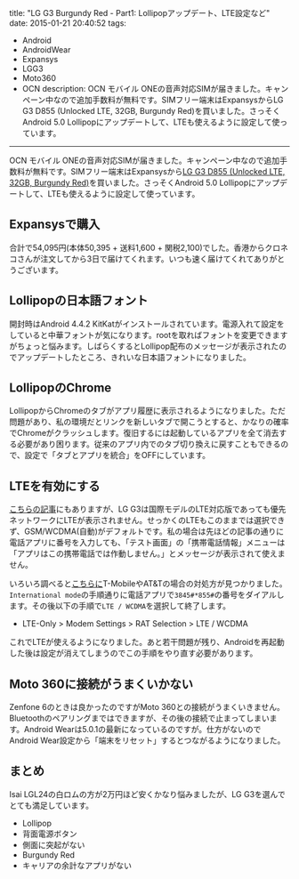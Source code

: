 title: "LG G3 Burgundy Red - Part1: Lollipopアップデート、LTE設定など"
date: 2015-01-21 20:40:52
tags:
 - Android
 - AndroidWear
 - Expansys
 - LGG3
 - Moto360
 - OCN
description: OCN モバイル ONEの音声対応SIMが届きました。キャンペーン中なので追加手数料が無料です。SIMフリー端末はExpansysからLG G3 D855 (Unlocked LTE, 32GB, Burgundy Red)を買いました。さっそくAndroid 5.0 Lollipopにアップデートして、LTEも使えるように設定して使っています。
---

OCN モバイル ONEの音声対応SIMが届きました。キャンペーン中なので追加手数料が無料です。SIMフリー端末はExpansysから[LG G3 D855 (Unlocked LTE, 32GB, Burgundy Red)](http://www.lg.com/global/g3/index.html#gallery_3dvr)を買いました。さっそくAndroid 5.0 Lollipopにアップデートして、LTEも使えるように設定して使っています。

<!-- more -->

## Expansysで購入

合計で54,095円(本体50,395 + 送料1,600 + 関税2,100)でした。香港からクロネコさんが注文してから3日で届けてくれます。いつも速く届けてくれてありがとうございます。

## Lollipopの日本語フォント

開封時はAndroid 4.4.2 KitKatがインストールされています。電源入れて設定をしていると中華フォントが気になります。rootを取ればフォントを変更できますがちょっと悩みます。しばらくするとLollipop配布のメッセージが表示されたのでアップデートしたところ、きれいな日本語フォントになりました。

## LollipopのChrome

LollipopからChromeのタブがアプリ履歴に表示されるようになりました。ただ問題があり、私の環境だとリンクを新しいタブで開こうとすると、かなりの確率でChromeがクラッシュします。復旧するには起動しているアプリを全て消去する必要があり困ります。従来のアプリ内でのタブ切り換えに戻すこともできるので、設定で「タブとアプリを統合」をOFFにしています。

## LTEを有効にする

[こちらの記事](http://juggly.cn/archives/121553.html)にもありますが、LG G3は国際モデルのLTE対応版であっても優先ネットワークにLTEが表示されません。せっかくのLTEもこのままでは選択できず、GSM/WCDMA(自動)がデフォルトです。私の場合は先ほどの記事の通りに電話アプリに番号を入力しても、「テスト画面」の「携帯電話情報」メニューは「アプリはこの携帯電話では作動しません。」とメッセージが表示されて使えません。

いろいろ調べると[こちらに](http://forum.xda-developers.com/lg-g3/general/mod-root-activate-lte-g3-t2819387)T-MobileやAT&Tの場合の対処方が見つかりました。`International mode`の手順通りに電話アプリで`3845#*855#`の番号をダイアルします。その後以下の手順で`LTE / WCDMA`を選択して終了します。

* LTE-Only > Modem Settings > RAT Selection > LTE / WCDMA

これでLTEが使えるようになりました。あと若干問題が残り、Androidを再起動した後は設定が消えてしまうのでこの手順をやり直す必要があります。

## Moto 360に接続がうまくいかない

Zenfone 6のときは良かったのですがMoto 360との接続がうまくいきません。Bluetoothのペアリングまではできますが、その後の接続で止まってしまいます。Android Wearは5.0.1の最新になっているのですが。仕方がないのでAndroid Wear設定から「端末をリセット」するとつながるようになりました。

## まとめ

Isai LGL24の白ロムの方が2万円ほど安くかなり悩みましたが、LG G3を選んでとても満足しています。

* Lollipop
* 背面電源ボタン
* 側面に突起がない
* Burgundy Red
* キャリアの余計なアプリがない


